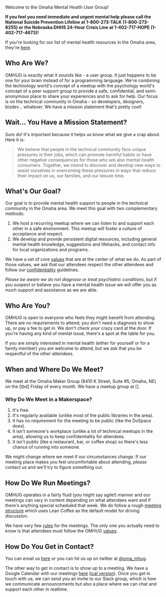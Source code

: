 Welcome to the Omaha Mental Health User Group!

**If you feel you need immediate and urgent mental help please call the National Suicide Prevention Lifeline at 1-800-273-TALK (1-800-273-8255) or the Nebraska DHHS 24-Hour Crisis Line at 1-402-717-HOPE (1-402-717-4673)!**

If you're looking for our list of mental health resources in the Omaha area, they're [here](http://omhug.github.io/resources.html).

## Who Are We?
OMHUG is exactly what it sounds like - a user group. It just happens to be one for your brain instead of for a programming language. We're combining the technology world's concept of a meetup with the psychology world's concept of a peer support group to provide a safe, confidential, and semi-anonymous place to share your experiences and to ask for help. Our focus is on the technical community in Omaha - so developers, designers, bizdev... whatever. We have a mission statement that's pretty cool!

## Wait... You Have a Mission Statement?
Sure do! It's important because it helps us know what we give a crap about. Here it is:  
> We believe that people in the technical community face unique pressures in their jobs, which can promote harmful habits or have other negative consequences for those who are also mental health consumers. Together, we intend to discover and develop new ways to assist ourselves in overcoming these pressures in ways that reduce their impact on us, our families, and our leisure time. 

## What's Our Goal?
Our goal is to provide mental health support to people in the technical community in the Omaha area. We meet this goal with two complementary methods:
1. We host a recurring meetup where we can listen to and support each other in a safe environment. This meetup will foster a culture of acceptance and respect.  
1. We develop and provide persistent digital resources, including general mental health knowledge, suggestions and lifehacks, and contact info for local organizations and programs.  

We have a set of core [values](http://omhug.github.io/values.html) that are at the center of what we do. As part of those values, we ask that our attendees respect the other attendees and follow our [confidentiality](http://omhug.github.io/confidentiality.html) guidelines. 

*Please be aware we do not diagnose or treat psychiatric conditions*, but if you suspect or believe you have a mental health issue we will offer you as much support and assistance as we are able.

## Who Are You?
OMHUG is open to everyone who feels they might benefit from attending. There are no requirements to attend; you don't need a diagnosis to show up, or pay a fee to get in. We don't check your crazy card at the door. If you're having any kind of mental issue, there's a spot at the table for you.

If you are simply interested in mental health (either for yourself or for a family member) you are welcome to attend, but we ask that you be respectful of the other attendees.

## When and Where Do We Meet?
We meet at the Omaha Maker Group (8410 K Street, Suite #5, Omaha, NE) on the [tbd] Friday of every month. We have a meetup group at [].

### Why Do We Meet in a Makerspace?
1. It's free.
1. It's regularly available (unlike most of the public libraries in the area).
1. It has no requirement for the meeting to be public (like the DoSpace does).
1. It isn't someone's workplace (unlike a lot of technical meetups in the area), allowing us to keep confidentiality for attendees.
1. It isn't public (like a restaurant, bar, or coffee shop) so there's less chance of running into someone.

We might change where we meet if our circumstances change. If our meeting place makes you feel uncomfortable about attending, *please* contact us and we'll try to figure something out.

## How Do We Run Meetings?
OMHUG operates in a fairly fluid (you might say agile!) manner and our meetings can vary in content depending on what attendees want and if there's anything special scheduled that week. We do follow a rough [meeting structure](meeting_structure.html) which uses Lean Coffee as the default model for driving discussion. 

We have very few [rules](http://omhug.github.io/rules.html) for the meetings. The only one you actually need to know is that attendees must follow the OMHUG [values](http://omhug.github.io/values.html).

## How Do You Get in Contact?
You can email us [here](omaha.mhug@gmail.com) or you can hit us up on twitter at [@oma_mhug](https://twitter.com/oma_mhug).

The other way to get in contact is to show up to a meeting. We have a Google Calendar with our meetings [here](https://calendar.google.com/calendar/embed?src=1htjubb2d7b8i66g7rf2j4957o%40group.calendar.google.com&ctz=America/Chicago)
 ([ical version](https://calendar.google.com/calendar/ical/1htjubb2d7b8i66g7rf2j4957o%40group.calendar.google.com/public/basic.ics)). Once you get in touch with us, we can send you an invite to our Slack group, which is how we communicate announcements but also a place where we can chat and support each other in realtime.

